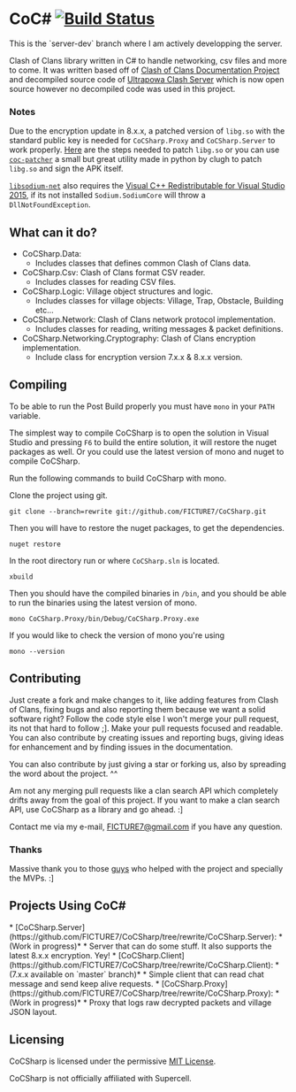 <h1>
CoC# <a href="https://travis-ci.org/FICTURE7/CoCSharp"><img src="https://travis-ci.org/FICTURE7/CoCSharp.svg?branch=server-dev" alt="Build Status"></a>
</h1>
This is the `server-dev` branch where I am actively developping the server.

Clash of Clans library written in C# to handle networking, csv files and more to come.
It was written based off of [Clash of Clans Documentation Project](https://github.com/clanner/cocdp/)
and decompiled source code of [Ultrapowa Clash Server](https://github.com/Ultrapowa/UCS)
which is now open source however no decompiled code was used in this project.

### Notes
Due to the encryption update in 8.x.x, a patched version of `libg.so` with the standard public key is needed for
`CoCSharp.Proxy` and `CoCSharp.Server` to work properly. [Here](https://github.com/clugh/coc-proxy#installation) are the steps needed to patch `libg.so` or you can use [`coc-patcher`](https://github.com/clugh/coc-patcher) a small but great utility made in python by clugh to patch `libg.so` and sign the APK itself.

[`libsodium-net`](https://github.com/adamcaudill/libsodium-net) also requires the
[Visual C++ Redistributable for Visual Studio 2015](https://www.microsoft.com/en-us/download/details.aspx?id=48145), if
its not installed `Sodium.SodiumCore` will throw a `DllNotFoundException`.

## What can it do?
* CoCSharp.Data:
  * Includes classes that defines common Clash of Clans data.
* CoCSharp.Csv: Clash of Clans format CSV reader.
  * Includes classes for reading CSV files.
* CoCSharp.Logic: Village object structures and logic.
  * Includes classes for village objects: Village, Trap, Obstacle, Building etc...
* CoCSharp.Network: Clash of Clans network protocol implementation.
  * Includes classes for reading, writing messages & packet definitions.
* CoCSharp.Networking.Cryptography: Clash of Clans encryption implementation.
  * Include class for encryption version 7.x.x & 8.x.x version.

## Compiling
To be able to run the Post Build properly you must have `mono` in your `PATH` variable.

The simplest way to compile CoCSharp is to open the solution in Visual Studio and pressing `F6` to build the entire
solution, it will restore the nuget packages as well. Or you could use the latest version of mono and nuget to compile CoCSharp.

Run the following commands to build CoCSharp with mono.

Clone the project using git.
```
git clone --branch=rewrite git://github.com/FICTURE7/CoCSharp.git
```
Then you will have to restore the nuget packages, to get the dependencies.
```
nuget restore
```
In the root directory run or where `CoCSharp.sln` is located.
```
xbuild
```
Then you should have the compiled binaries in `/bin`, and you should be able to run the binaries using the latest
version of mono.
```
mono CoCSharp.Proxy/bin/Debug/CoCSharp.Proxy.exe
```

If you would like to check the version of mono you're using
```
mono --version
```

## Contributing
Just create a fork and make changes to it, like adding features from Clash of Clans, fixing bugs and also reporting them
because we want a solid software right? Follow the code style else I won't merge your pull request,
its not that hard to follow ;]. Make your pull requests focused and readable. You can also contribute by
creating issues and reporting bugs, giving ideas for enhancement and by finding issues in the documentation.

You can also contribute by just giving a star or forking us, also by spreading the word about the project. ^^

Am not any merging pull requests like a clan search API which completely drifts away from the goal of this project.
If you want to make a clan search API, use CoCSharp as a library and go ahead. :]

Contact me via my e-mail, FICTURE7@gmail.com if you have any question.

### Thanks
Massive thank you to those [guys](https://github.com/FICTURE7/CoCSharp/blob/rewrite/CONTRIBUTORS) who helped with the project and
specially the MVPs. :]

<h2>Projects Using CoC#</h2>
* [CoCSharp.Server](https://github.com/FICTURE7/CoCSharp/tree/rewrite/CoCSharp.Server): *(Work in progress)*
  * Server that can do some stuff. It also supports the latest 8.x.x encryption. Yey!
* [CoCSharp.Client](https://github.com/FICTURE7/CoCSharp/tree/rewrite/CoCSharp.Client): *(7.x.x available on `master` branch)*
  * Simple client that can read chat message and send keep alive requests.
* [CoCSharp.Proxy](https://github.com/FICTURE7/CoCSharp/tree/rewrite/CoCSharp.Proxy): *(Work in progress)*
  * Proxy that logs raw decrypted packets and village JSON layout.

## Licensing
CoCSharp is licensed under the permissive [MIT License](http://mit-license.org/).

CoCSharp is not officially affiliated with Supercell.
